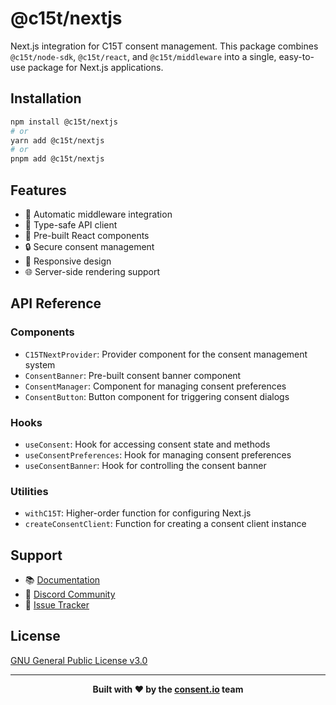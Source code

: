 
# @c15t/nextjs

Next.js integration for C15T consent management. This package combines `@c15t/node-sdk`, `@c15t/react`, and `@c15t/middleware` into a single, easy-to-use package for Next.js applications.

## Installation

```bash
npm install @c15t/nextjs
# or
yarn add @c15t/nextjs
# or
pnpm add @c15t/nextjs
```

## Features

- 🔄 Automatic middleware integration
- 🎯 Type-safe API client
- 🎨 Pre-built React components
- 🔒 Secure consent management
- 📱 Responsive design
- 🌐 Server-side rendering support

## API Reference

### Components

- `C15TNextProvider`: Provider component for the consent management system
- `ConsentBanner`: Pre-built consent banner component
- `ConsentManager`: Component for managing consent preferences
- `ConsentButton`: Button component for triggering consent dialogs

### Hooks

- `useConsent`: Hook for accessing consent state and methods
- `useConsentPreferences`: Hook for managing consent preferences
- `useConsentBanner`: Hook for controlling the consent banner

### Utilities

- `withC15T`: Higher-order function for configuring Next.js
- `createConsentClient`: Function for creating a consent client instance


## Support

- 📚 [Documentation](https://c15t.com/docs)
- 💬 [Discord Community](https://c15t.com/discord)
- 🐛 [Issue Tracker](https://github.com/c15t/c15t/issues)

## License

[GNU General Public License v3.0](https://github.com/c15t/c15t/blob/main/LICENSE.md)

---

<div align="center">
  <strong>Built with ❤️ by the <a href="https://www.consent.io">consent.io</a> team</strong>
</div>
